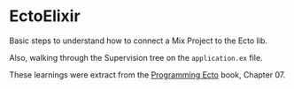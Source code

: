# EctoElixir

Basic steps to understand how to connect a Mix Project to the Ecto lib.

Also, walking through the Supervision tree on the `application.ex` file.

These learnings were extract from the [Programming Ecto](https://pragprog.com/titles/wmecto/programming-ecto/) book, Chapter 07.
